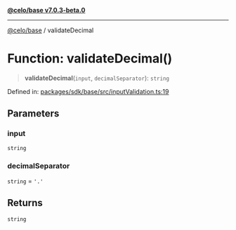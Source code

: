 [**@celo/base v7.0.3-beta.0**](../README.md)

***

[@celo/base](../README.md) / validateDecimal

# Function: validateDecimal()

> **validateDecimal**(`input`, `decimalSeparator`): `string`

Defined in: [packages/sdk/base/src/inputValidation.ts:19](https://github.com/celo-org/developer-tooling/blob/master/packages/sdk/base/src/inputValidation.ts#L19)

## Parameters

### input

`string`

### decimalSeparator

`string` = `'.'`

## Returns

`string`
